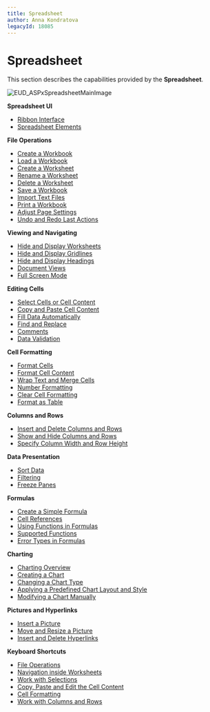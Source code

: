 ```yaml
---
title: Spreadsheet
author: Anna Kondratova
legacyId: 18085
---
```

# Spreadsheet
This section describes the capabilities provided by the **Spreadsheet**.

![EUD_ASPxSpreadsheetMainImage](../images/img25919.png)

**Spreadsheet UI**
* [Ribbon Interface](spreadsheet/spreadsheet-ui/ribbon-interface.md)
* [Spreadsheet Elements](spreadsheet/spreadsheet-ui/spreadsheet-elements.md)

**File Operations**
* [Create a Workbook](spreadsheet/file-operations/create-a-workbook.md)
* [Load a Workbook](spreadsheet/file-operations/load-a-workbook.md)
* [Create a Worksheet](spreadsheet/file-operations/create-a-worksheet.md)
* [Rename a Worksheet](spreadsheet/file-operations/rename-a-worksheet.md)
* [Delete a Worksheet](spreadsheet/file-operations/delete-a-worksheet.md)
* [Save a Workbook](spreadsheet/file-operations/save-a-workbook.md)
* [Import Text Files](spreadsheet/file-operations/import-text-files.md)
* [Print a Workbook](spreadsheet/file-operations/print-a-workbook.md)
* [Adjust Page Settings](spreadsheet/file-operations/adjust-page-settings.md)
* [Undo and Redo Last Actions](spreadsheet/file-operations/undo-and-redo-last-actions.md)

**Viewing and Navigating**
* [Hide and Display Worksheets](spreadsheet/viewing/hide-and-display-worksheets.md)
* [Hide and Display Gridlines](spreadsheet/viewing/hide-gridlines.md)
* [Hide and Display Headings](spreadsheet/viewing/hide-and-display-headings.md)
* [Document Views](spreadsheet/viewing/document-views.md)
* [Full Screen Mode](spreadsheet/viewing/full-screen-mode.md)

**Editing Cells**
* [Select Cells or Cell Content](spreadsheet/editing-cells/select-cells-or-cell-content.md)
* [Copy and Paste Cell Content](spreadsheet/editing-cells/copy-and-paste-cell-content.md)
* [Fill Data Automatically](spreadsheet/editing-cells/fill-data-automatically.md)
* [Find and Replace](spreadsheet/editing-cells/find-and-replace.md)
* [Comments](spreadsheet/editing-cells/insert-a-comment.md)
* [Data Validation](spreadsheet/editing-cells/data-validation.md)

**Cell Formatting**
* [Format Cells](spreadsheet/cell-formatting/format-cells.md)
* [Format Cell Content](spreadsheet/cell-formatting/format-cell-content.md)
* [Wrap Text and Merge Cells](spreadsheet/cell-formatting/wrap-text-and-merge-cells.md)
* [Number Formatting](spreadsheet/cell-formatting/number-formatting.md)
* [Clear Cell Formatting](spreadsheet/cell-formatting/clear-cell-formatting.md)
* [Format as Table](spreadsheet/cell-formatting/format-as-table.md)

**Columns and Rows**
* [Insert and Delete Columns and Rows](spreadsheet/columns-and-rows/insert-and-delete-rows-and-columns.md)
* [Show and Hide Columns and Rows](spreadsheet/columns-and-rows/show-and-hide-columns-and-rows.md)
* [Specify Column Width and Row Height](spreadsheet/columns-and-rows/specify-column-width-and-row-height.md)

**Data Presentation**
* [Sort Data](spreadsheet/data-presentation/sort-data.md)
* [Filtering](spreadsheet/data-presentation/filtering.md)
* [Freeze Panes](spreadsheet/data-presentation/freeze-panes.md)

**Formulas**
* [Create a Simple Formula](spreadsheet/formulas/create-a-simple-formula.md)
* [Cell References](spreadsheet/formulas/cell-references.md)
* [Using Functions in Formulas ](spreadsheet/formulas/using-functions-in-formulas.md)
* [Supported Functions](spreadsheet/formulas/supported-functions.md)
* [Error Types in Formulas](spreadsheet/formulas/error-types-in-formulas.md)

**Charting**
* [Charting Overview](spreadsheet/charting/charting-overview.md)
* [Creating a Chart](spreadsheet/charting/creating-a-chart.md)
* [Changing a Chart Type](spreadsheet/charting/changing-a-chart-type.md)
* [Applying a Predefined Chart Layout and Style](spreadsheet/charting/applying-a-predefined-chart-layout-and-style.md)
* [Modifying a Chart Manually](spreadsheet/charting/modifying-a-chart-manually.md)

**Pictures and Hyperlinks**
* [Insert a Picture](spreadsheet/pictures-and-hyperlinks/insert-a-picture.md)
* [Move and Resize a Picture](spreadsheet/pictures-and-hyperlinks/move-and-resize-a-picture.md)
* [Insert and Delete Hyperlinks](spreadsheet/pictures-and-hyperlinks/insert-and-delete-hyperlinks.md)

**Keyboard Shortcuts**
* [File Operations](spreadsheet/keyboard-shortcuts/file-operations.md)
* [Navigation inside Worksheets](spreadsheet/keyboard-shortcuts/navigation-inside-worksheets.md)
* [Work with Selections ](spreadsheet/keyboard-shortcuts/work-with-selections.md)
* [Copy, Paste and Edit the Cell Content](spreadsheet/keyboard-shortcuts/copy-paste-and-edit-the-cell-content.md)
* [Cell Formatting ](spreadsheet/keyboard-shortcuts/cell-formatting.md)
* [Work with Columns and Rows](spreadsheet/keyboard-shortcuts/work-with-columns-and-rows.md)